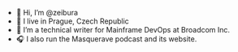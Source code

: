 - 👋 Hi, I’m @zeibura
- 🍺 I live in Prague, Czech Republic
- 👀 I’m a technical writer for Mainframe DevOps at Broadcom Inc.
- 🎧 I also run the Masquerave podcast and its website.
